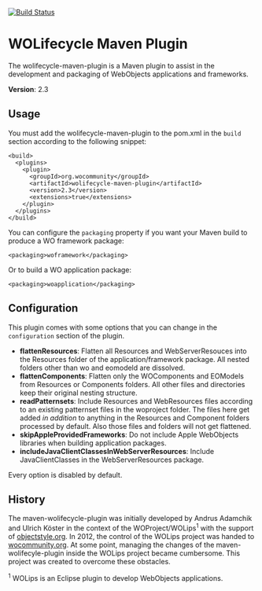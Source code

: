 [![Build Status](https://travis-ci.org/wocommunity/wolifecycle-maven-plugin.svg?branch=master)](https://travis-ci.org/wocommunity/wolifecycle-maven-plugin)

# WOLifecycle Maven Plugin

The wolifecycle-maven-plugin is a Maven plugin to assist in the development and packaging of WebObjects applications and frameworks.

**Version**: 2.3

## Usage

You must add the wolifecycle-maven-plugin to the pom.xml in the `build` section according to the following snippet:

```
<build>
  <plugins>
    <plugin>
      <groupId>org.wocommunity</groupId>
      <artifactId>wolifecycle-maven-plugin</artifactId>
      <version>2.3</version>
      <extensions>true</extensions>
    </plugin>
  </plugins>
</build>
```

You can configure the `packaging` property if you want your Maven build to produce a WO framework package:

```
<packaging>woframework</packaging>
```

Or to build a WO application package:

```
<packaging>woapplication</packaging>
```

## Configuration

This plugin comes with some options that you can change in the `configuration` section of the plugin.

- **flattenResources**: Flatten all Resources and WebServerResouces into the Resources folder of the application/framework package. All nested folders other than wo and eomodeld are dissolved.
- **flattenComponents**: Flatten only the WOComponents and EOModels from Resources or Components folders. All other files and directories keep their original nesting structure. 
- **readPatternsets**: Include Resources and WebResources files according to an existing patternset files in the woproject folder. The files here get added *in addition* to anything in the Resources and Component folders processed by default. Also those files and folders will not get flattened.
- **skipAppleProvidedFrameworks**: Do not include Apple WebObjects libraries when building application packages.
- **includeJavaClientClassesInWebServerResources**: Include  JavaClientClasses in the WebServerResources package.

Every option is disabled by default.

## History

The maven-wolifecycle-plugin was initially developed by Andrus Adamchik and Ulrich Köster in the context of the WOProject/WOLips<sup>1</sup> with the support of [objectstyle.org](http://objectstyle.org). In 2012, the control of the WOLips project was handed to [wocommunity.org](http://wocommunity.org). At some point, managing the changes of the maven-wolifecyle-plugin inside the WOLips project became cumbersome. This project was created to overcome these obstacles.

<sup>1</sup> WOLips is an Eclipse plugin to develop WebObjects applications.
